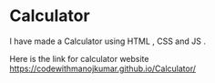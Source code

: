 # Calculator
I have made a Calculator using HTML , CSS and JS .

Here is the link for calculator website
https://codewithmanojkumar.github.io/Calculator/

